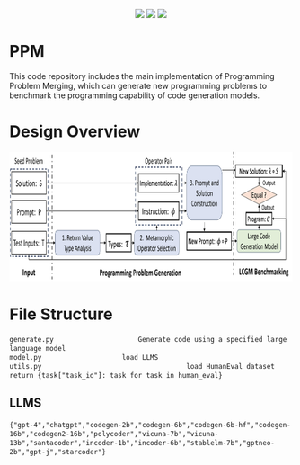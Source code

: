 <p align="center">
 <a href="https://github.com/anonymousGithub2022/main/LICENSE"><img src="https://img.shields.io/github/license/anonymousGithub2022/DyCL"></a>
 <a href="https://github.com/anonymousGithub2022/main/LICENSE"><img src="https://img.shields.io/pypi/pyversions/tvm"></a>
 <a href="https://github.com/anonymousGithub2022/main/LICENSE"><img src="https://img.shields.io/github/languages/code-size/anonymousGithub2022/DyCL"></a>
</p>



# PPM
This code repository includes the main implementation of Programming Problem Merging, which can generate new programming problems to benchmark the programming capability of code generation models.

# Design Overview
<div  align="center">    
 <img src="https://github.com/anonymousGithub2022/PPM/blob/main/fig/PPM-overview.jpg" width="680" height="230" alt="Design Overview"/><br/>
</div>    



# File Structure

    generate.py			            Generate code using a specified large language model
    model.py				    load LLMS
    utils.py                                    load HumanEval dataset   return {task["task_id"]: task for task in human_eval}

## LLMS
    {"gpt-4","chatgpt","codegen-2b","codegen-6b","codegen-6b-hf","codegen-16b","codegen2-16b","polycoder","vicuna-7b","vicuna-13b","santacoder","incoder-1b","incoder-6b","stablelm-7b","gptneo-2b","gpt-j","starcoder"}
